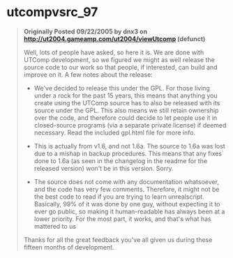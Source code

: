 utcompvsrc_97
=============

> **Originally Posted 09/22/2005 by dnx3 on <http://ut2004.gameamp.com/ut2004/viewUtcomp> (defunct)**
>
> Well, lots of people have asked, so here it is. We are done with UTComp development, so we figured we might as well release the source code to our work so that people, if interested, can build and improve on it. A few notes about the release:
> 
> - We've decided to release this under the GPL. For those living under a rock for the past 15 years, this means that anything you create using the UTComp source has to also be released with its source under the GPL. This also means we still retain ownership over the code, and therefore could decide to let people use it in closed-source programs (via a separate private license) if deemed necessary. Read the included gpl.html file for more info.  
>
> - This is actually from v1.6, and not 1.6a. The source to 1.6a was lost due to a mishap in backup procedures. This means that any fixes done to 1.6a (as seen in the changelog in the readme for the released version) won't be in this version. Sorry.  
>
> - The source does not come with any documentation whatsoever, and the code has very few comments. Therefore, it might not be the best code to read if you are trying to learn unrealscript. Basically, 99% of it was done by one guy, without expecting it to ever go public, so making it human-readable has always been at a lower priority. For the most part, it works, and that's what has mattered to us   
> 
> Thanks for all the great feedback you've all given us during these fifteen months of development.